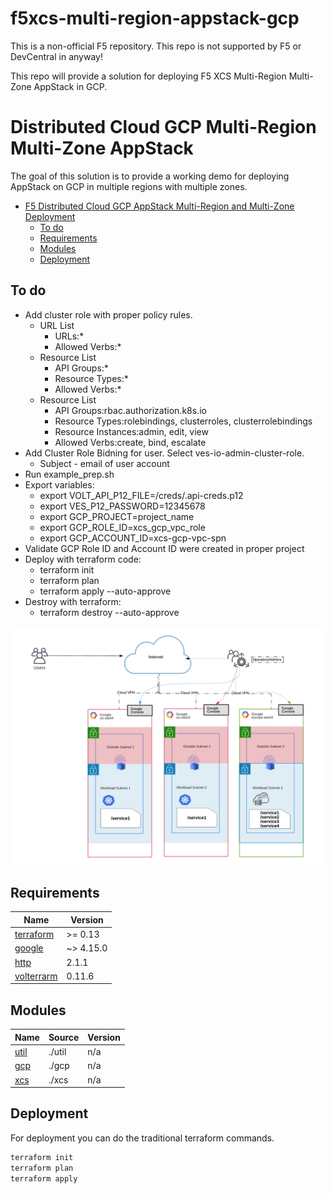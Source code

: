 # f5xcs-multi-region-appstack-gcp

This is a non-official F5 repository.  This repo is not supported by F5 or DevCentral in anyway!

This repo will provide a solution for deploying F5 XCS Multi-Region Multi-Zone AppStack in GCP.

# Distributed Cloud GCP Multi-Region Multi-Zone AppStack

The goal of this solution is to provide a working demo for deploying AppStack on GCP in multiple regions with multiple zones.
<!--TOC-->

- [F5 Distributed Cloud GCP AppStack Multi-Region and Multi-Zone Deployment](#f5-distribued-cloud-gcp-appstack-multi-region-and-multi-zone-deployment)
  - [To do](#to-do)
  - [Requirements](#requirements)
  - [Modules](#modules)
  - [Deployment](#deployment)

<!--TOC-->

## To do

- Add cluster role with proper policy rules.
    - URL List
        - URLs:*
        - Allowed Verbs:*
    - Resource List
        - API Groups:*
        - Resource Types:*
        - Allowed Verbs:*
    - Resource List
        - API Groups:rbac.authorization.k8s.io
        - Resource Types:rolebindings, clusterroles, clusterrolebindings
        - Resource Instances:admin, edit, view
        - Allowed Verbs:create, bind, escalate
- Add Cluster Role Bidning for user.  Select ves-io-admin-cluster-role.
    - Subject - email of user account
- Run example_prep.sh
- Export variables:
    - export VOLT_API_P12_FILE=/creds/.api-creds.p12
    - export VES_P12_PASSWORD=12345678
    - export GCP_PROJECT=project_name
    - export GCP_ROLE_ID=xcs_gcp_vpc_role
    - export GCP_ACCOUNT_ID=xcs-gcp-vpc-spn
- Validate GCP Role ID and Account ID were created in proper project
- Deploy with terraform code:
    - terraform init
    - terraform plan
    - terraform apply --auto-approve
- Destroy with terraform:
    - terraform destroy --auto-approve

![Rough Diagram](/images/gcp-appstack.png)

<!-- BEGINNING OF PRE-COMMIT-TERRAFORM DOCS HOOK -->
## Requirements

| Name | Version |
|------|---------|
| <a name="requirement_terraform"></a> [terraform](#requirement\_terraform) | >= 0.13 |
| <a name="requirement_google"></a> [google](#requirement\_google) | ~> 4.15.0 |
| <a name="requirement_http"></a> [http](#requirement\_http) | 2.1.1 |
| <a name="requirement_volterrarm"></a> [volterrarm](#requirement\_volterrarm) | 0.11.6 |

## Modules

| Name | Source | Version |
|------|--------|---------|
| <a name="module_util"></a> [util](#module\_util) | ./util | n/a |
| <a name="module_gcp"></a> [gcp](#module\_gcp) | ./gcp | n/a |
| <a name="module_xcs"></a> [xcs](#module\_xcs) | ./xcs | n/a |

## Deployment

For deployment you can do the traditional terraform commands.

```bash
terraform init
terraform plan
terraform apply
```